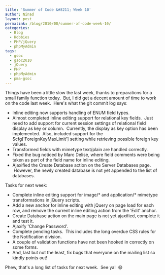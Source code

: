 ```yaml
---
title: 'Summer of Code &#8211; Week 10'
author: Ninad
layout: post
permalink: /blog/2010/08/summer-of-code-week-10/
categories:
  - Blog
  - Hobbies
  - PHP/jQuery
  - phpMyAdmin
tags:
  - gsoc
  - gsoc2010
  - jQuery
  - PHP
  - phpMyAdmin
  - pma-gsoc
---
```

Things have been a little slow the last week, thanks to preparations for a small family function today.  But, I did get a decent amount of time to work on the code last week.  Here's what the git commit log says:

  * Inline editing now supports handling of ENUM field types.
  * Almost completed inline editing support for relational key fields.  Just need to add support for current session settings of relational field display as key or column.  Currently, the display as key option has been implemented.  Also, included support for the $cfg['ForeignKeyMaxLimit'] setting while retrieving possible foreign key values.
  * Transformed fields with mimetype text/plain are handled correctly.
  * Fixed the bug noticed by Marc Delise, where field comments were being taken as part of the field name for inline editing.
  * Ajaxified the Create Database action on the Server Databases page.  However, the newly created database is not yet appended to the list of databases.

Tasks for next week:

  * Complete inline editing support for image/\* and application/\* mimetype transformations in jQuery scripts.
  * Add a new anchor for inline editing with jQuery on page load for each row, and remove the current inline editing action from the 'Edit' anchor.
  * Create Database action on the main page is not yet ajaxified, complete it and test it.
  * Ajaxify 'Change Password'.
  * Complete pending tasks.  This includes the long overdue CSS rules for the Notification division.
  * A couple of validation functions have not been hooked in correctly on some forms.
  * And, last but not the least, fix bugs that everyone on the mailing list so kindly points out!

Phew, that's a long list of tasks for next week.  See ya!  :smile:
